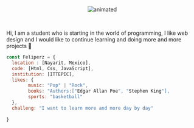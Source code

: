 
<p align="center"><img src="https://user-images.githubusercontent.com/91353587/162475833-99e48451-bc03-4088-90b1-8f9c310ce8ba.gif" alt="animated" /> </p><br>


 Hi, I am a student who is starting in the world of programming, I like web design and I would like to continue learning and doing more and more projects 👋

```js
const Feliperz = {
  location : [Nayarit, Mexico],
  code: [Html, Css, JavaScript],
  institution: [ITTEPIC],
  likes: {
        music: "Pop" | "Rock",
        books: "Authors:["Edgar Allan Poe", "Stephen King"],
        sports: "basketball"
  },
  challeng: "I want to learn more and more day by day" 
  
}
```
<!--
**Feliperz/Feliperz** is a ✨ _special_ ✨ repository because its `README.md` (this file) appears on your GitHub profile.

Here are some ideas to get you started:

- 🔭 I’m currently working on ...
- 🌱 I’m currently learning ...
- 👯 I’m looking to collaborate on ...
- 🤔 I’m looking for help with ...
- 💬 Ask me about ...
- 📫 How to reach me: ...
- 😄 Pronouns: ...
- ⚡ Fun fact: ...
-->
